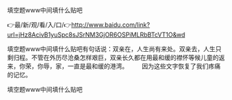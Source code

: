 填空题www中间填什么贴吧

👉最/新/观/看/入/口/👉http://www.baidu.com/link?url=jHz8AcivB1yuSpc8sJSrNM3GjOR6OSPiMLRbBTcVT1O&wd

填空题www中间填什么贴吧有句话说：双亲在，人生尚有来处。双亲去，人生只剩归程。不管在外历尽沧桑怎样艰巨，双亲长久都在用最和缓的襟怀等候儿童的返来，你荣，你辱，家，一直是最和缓的港湾。
　　因为这些文字恢复了我们疼痛的记忆。


填空题www中间填什么贴吧
